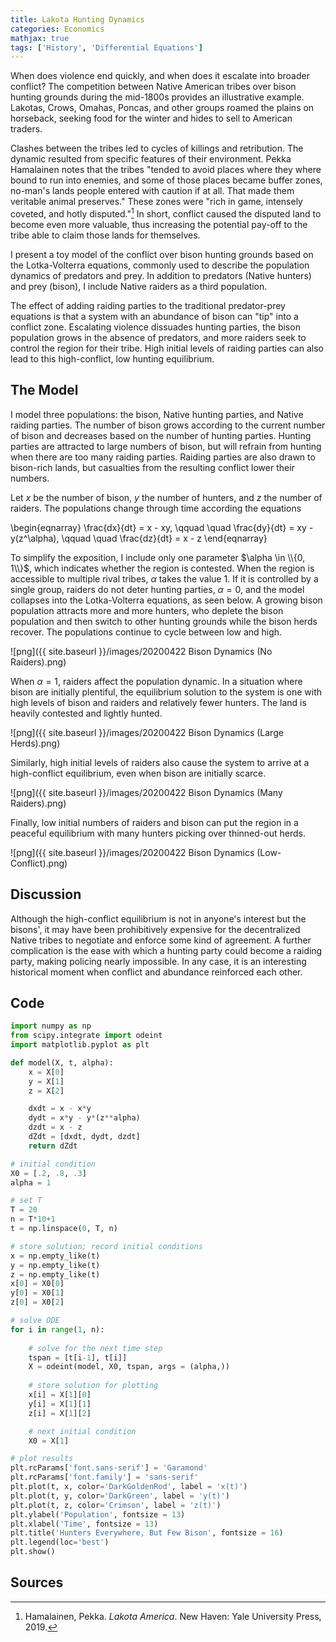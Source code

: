```yaml
---
title: Lakota Hunting Dynamics
categories: Economics
mathjax: true
tags: ['History', 'Differential Equations']
---
```


When does violence end quickly, and when does it escalate into broader conflict? The competition between Native American tribes over bison hunting grounds during the mid-1800s provides an illustrative example. Lakotas, Crows, Omahas, Poncas, and other groups roamed the plains on horseback, seeking food for the winter and hides to sell to American traders. 

Clashes between the tribes led to cycles of killings and retribution. The dynamic resulted from specific features of their environment. Pekka Hamalainen notes that the tribes "tended to avoid places where they where bound to run into enemies, and some of those places became buffer zones, no-man's lands people entered with caution if at all. That made them veritable animal preserves." These zones were "rich in game, intensely coveted, and hotly disputed."[^1] In short, conflict caused the disputed land to become even more valuable, thus increasing the potential pay-off to the tribe able to claim those lands for themselves.

I present a toy model of the conflict over bison hunting grounds based
on the Lotka-Volterra equations, commonly used to describe the
population dynamics of predators and prey. In addition to predators
(Native hunters) and prey (bison), I include Native raiders as a third population.

The effect of adding raiding parties to the traditional predator-prey
equations is that a system with an abundance of bison can "tip" into a
conflict zone. Escalating violence dissuades hunting parties, the
bison population grows in the absence of predators, and more raiders
seek to control the region for their tribe. High initial levels of
raiding parties can also lead to this high-conflict, low hunting
equilibrium.

## The Model

I model three populations:
the bison, Native hunting parties, and Native raiding parties. The
number of bison grows according to the current number of bison and
decreases based on the number of hunting parties. Hunting parties are attracted to large numbers of bison, but will refrain from hunting when there are too many raiding parties. Raiding parties are also drawn to bison-rich lands, but casualties from the resulting conflict lower their numbers.

Let *x* be the number of bison, *y* the number of hunters, and *z* the number of raiders. The populations change through time according the equations

\begin{eqnarray}
\frac{dx}{dt} = x - xy, \qquad \quad \frac{dy}{dt} = xy - y(z^\alpha),
\qquad \quad \frac{dz}{dt} = x - z
\end{eqnarray}

To simplify the exposition, I include only one parameter $\alpha \in
\\{0, 1\\}$, which indicates whether the region is contested. When the
region is accessible to multiple rival tribes, $\alpha$ takes the
value $1$. If it is controlled by a single group, raiders do not deter
hunting parties, 
$\alpha = 0$, and the model
collapses into the Lotka-Volterra equations, as seen below. A growing bison
population attracts more and more hunters, who deplete the bison
population and then switch to other hunting grounds while the bison
herds recover. The populations continue to cycle between low and high.

![png]({{ site.baseurl }}/images/20200422 Bison Dynamics (No Raiders).png) 

When $\alpha = 1$, raiders affect the population dynamic. In a
situation where bison are initially plentiful, the equilibrium
solution to the system is one with high levels of bison and raiders
and relatively fewer hunters. The land is heavily contested and
lightly hunted.

![png]({{ site.baseurl }}/images/20200422 Bison Dynamics (Large Herds).png) 

Similarly, high initial levels of raiders also cause the system to
arrive at a high-conflict equilibrium, even when bison are initially scarce.

![png]({{ site.baseurl }}/images/20200422 Bison Dynamics (Many Raiders).png) 

Finally, low initial numbers of raiders and bison can put the region in a peaceful
equilibrium with many hunters picking over thinned-out herds.

![png]({{ site.baseurl }}/images/20200422 Bison Dynamics (Low-Conflict).png)

## Discussion
Although the high-conflict equilibrium is not in anyone's interest but
the bisons', it may have been prohibitively expensive for the
decentralized Native
tribes to negotiate and enforce some kind of agreement. A further
complication is the ease with which a hunting party could become a
raiding party, making policing nearly impossible. In any case, it is
an interesting historical moment when conflict and abundance
reinforced each other.

## Code
```python
import numpy as np
from scipy.integrate import odeint
import matplotlib.pyplot as plt

def model(X, t, alpha):
    x = X[0]
    y = X[1]
    z = X[2]

    dxdt = x - x*y
    dydt = x*y - y*(z**alpha)
    dzdt = x - z
    dZdt = [dxdt, dydt, dzdt]
    return dZdt

# initial condition
X0 = [.2, .8, .3]
alpha = 1

# set T
T = 20
n = T*10+1
t = np.linspace(0, T, n)

# store solution; record initial conditions
x = np.empty_like(t)
y = np.empty_like(t)
z = np.empty_like(t)
x[0] = X0[0]
y[0] = X0[1]
z[0] = X0[2]

# solve ODE
for i in range(1, n):
    
    # solve for the next time step
    tspan = [t[i-1], t[i]]
    X = odeint(model, X0, tspan, args = (alpha,))
    
    # store solution for plotting
    x[i] = X[1][0]
    y[i] = X[1][1]
    z[i] = X[1][2]

    # next initial condition
    X0 = X[1]

# plot results
plt.rcParams['font.sans-serif'] = 'Garamond'
plt.rcParams['font.family'] = 'sans-serif'
plt.plot(t, x, color='DarkGoldenRod', label = 'x(t)')
plt.plot(t, y, color='DarkGreen', label = 'y(t)')
plt.plot(t, z, color='Crimson', label = 'z(t)')
plt.ylabel('Population', fontsize = 13)
plt.xlabel('Time', fontsize = 13)
plt.title('Hunters Everywhere, But Few Bison', fontsize = 16)
plt.legend(loc='best')
plt.show()
```

## Sources
[^1]: Hamalainen, Pekka. *Lakota America*. New Haven: Yale University Press, 2019.
